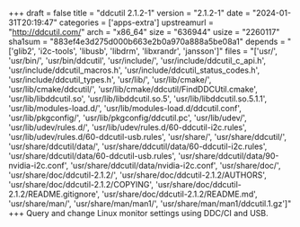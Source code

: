 +++
draft = false
title = "ddcutil 2.1.2-1"
version = "2.1.2-1"
date = "2024-01-31T20:19:47"
categories = ['apps-extra']
upstreamurl = "http://ddcutil.com/"
arch = "x86_64"
size = "636944"
usize = "2260117"
sha1sum = "883ef4e3d275d000b663e2b0a970a888a5be08a1"
depends = "['glib2', 'i2c-tools', 'libusb', 'libdrm', 'libxrandr', 'jansson']"
files = "['usr/', 'usr/bin/', 'usr/bin/ddcutil', 'usr/include/', 'usr/include/ddcutil_c_api.h', 'usr/include/ddcutil_macros.h', 'usr/include/ddcutil_status_codes.h', 'usr/include/ddcutil_types.h', 'usr/lib/', 'usr/lib/cmake/', 'usr/lib/cmake/ddcutil/', 'usr/lib/cmake/ddcutil/FindDDCUtil.cmake', 'usr/lib/libddcutil.so', 'usr/lib/libddcutil.so.5', 'usr/lib/libddcutil.so.5.1.1', 'usr/lib/modules-load.d/', 'usr/lib/modules-load.d/ddcutil.conf', 'usr/lib/pkgconfig/', 'usr/lib/pkgconfig/ddcutil.pc', 'usr/lib/udev/', 'usr/lib/udev/rules.d/', 'usr/lib/udev/rules.d/60-ddcutil-i2c.rules', 'usr/lib/udev/rules.d/60-ddcutil-usb.rules', 'usr/share/', 'usr/share/ddcutil/', 'usr/share/ddcutil/data/', 'usr/share/ddcutil/data/60-ddcutil-i2c.rules', 'usr/share/ddcutil/data/60-ddcutil-usb.rules', 'usr/share/ddcutil/data/90-nvidia-i2c.conf', 'usr/share/ddcutil/data/nvidia-i2c.conf', 'usr/share/doc/', 'usr/share/doc/ddcutil-2.1.2/', 'usr/share/doc/ddcutil-2.1.2/AUTHORS', 'usr/share/doc/ddcutil-2.1.2/COPYING', 'usr/share/doc/ddcutil-2.1.2/README.gitignore', 'usr/share/doc/ddcutil-2.1.2/README.md', 'usr/share/man/', 'usr/share/man/man1/', 'usr/share/man/man1/ddcutil.1.gz']"
+++
Query and change Linux monitor settings using DDC/CI and USB.